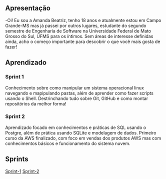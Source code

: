 ## Apresentação
-Oi! Eu sou a Amanda Beatriz, tenho 18 anos e atualmente estou em Campo Grande-MS mas já passei por outros lugares, estudante do segundo semestre de Engenharia de Software na Universidade Federal de Mato Grosso do Sul, UFMS para os íntimos. Sem áreas de interesse definidas ainda, acho o começo importante para descobrir o que você mais gosta de fazer!

## Aprendizado
### Sprint 1
Conhecimento sobre como manipular um sistema operacional linux navegando e mapipulando pastas, além de aprender como fazer scripts usando o Shell.
Destrinchando tudo sobre Git, GitHub e como montar repositórios da melhor forma!

### Sprint 2 
Aprendizado focado em conhecimentos e práticas de SQL usando o Postgre, além de prática usando SQLite e modelagem de dados.
Primeiro curso da AWS finalizado, com foco em vendas dos produtos AWS mas com conhecimentos básicos e funcionamento do sistema nuvem.

## Sprints

[Sprint-1](sprint-1/README.md)
[Sprint-2](sprint-2/README.md)
